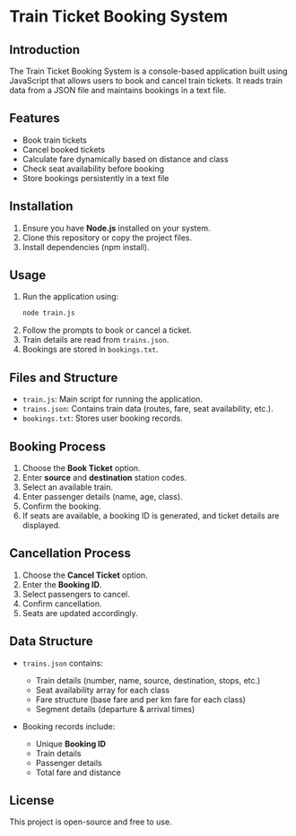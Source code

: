 # Train Ticket Booking System

## Introduction
The Train Ticket Booking System is a console-based application built using JavaScript that allows users to book and cancel train tickets. It reads train data from a JSON file and maintains bookings in a text file.

## Features
- Book train tickets
- Cancel booked tickets
- Calculate fare dynamically based on distance and class
- Check seat availability before booking
- Store bookings persistently in a text file

## Installation
1. Ensure you have **Node.js** installed on your system.
2. Clone this repository or copy the project files.
3. Install dependencies (npm install).

## Usage
1. Run the application using:
   ```sh
   node train.js
   ```
2. Follow the prompts to book or cancel a ticket.
3. Train details are read from `trains.json`.
4. Bookings are stored in `bookings.txt`.

## Files and Structure
- `train.js`: Main script for running the application.
- `trains.json`: Contains train data (routes, fare, seat availability, etc.).
- `bookings.txt`: Stores user booking records.

## Booking Process
1. Choose the **Book Ticket** option.
2. Enter **source** and **destination** station codes.
3. Select an available train.
4. Enter passenger details (name, age, class).
5. Confirm the booking.
6. If seats are available, a booking ID is generated, and ticket details are displayed.

## Cancellation Process
1. Choose the **Cancel Ticket** option.
2. Enter the **Booking ID**.
3. Select passengers to cancel.
4. Confirm cancellation.
5. Seats are updated accordingly.

## Data Structure
- `trains.json` contains:
  - Train details (number, name, source, destination, stops, etc.)
  - Seat availability array for each class
  - Fare structure (base fare and per km fare for each class)
  - Segment details (departure & arrival times)
  
- Booking records include:
  - Unique **Booking ID**
  - Train details
  - Passenger details
  - Total fare and distance

## License
This project is open-source and free to use.

